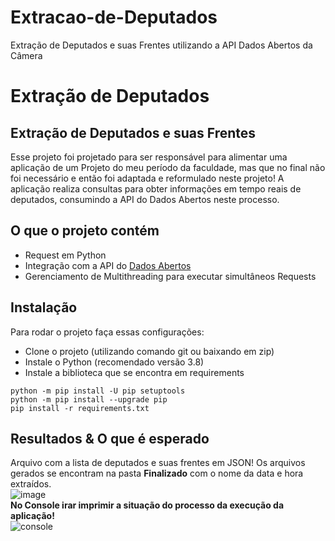 # Extracao-de-Deputados
Extração de Deputados e suas Frentes utilizando a API Dados Abertos da Câmera
# Extração de Deputados

## Extração de Deputados e suas Frentes

Esse projeto foi projetado para ser responsável para alimentar uma aplicação de um Projeto do meu período da faculdade, mas que no final não foi necessário e então foi adaptada e reformulado neste projeto! A aplicação realiza consultas para obter informações em tempo reais de deputados, consumindo a API do Dados Abertos neste processo.

## O que o projeto contém
- Request em Python
- Integração com a API do [Dados Abertos](https://dadosabertos.camara.leg.br)
- Gerenciamento de Multithreading para executar simultâneos Requests

## Instalação
Para rodar o projeto faça essas configurações:
- Clone o projeto (utilizando comando git ou baixando em zip)
- Instale o Python (recomendado versão 3.8)
- Instale a biblioteca que se encontra em requirements
```
python -m pip install -U pip setuptools
python -m pip install --upgrade pip
pip install -r requirements.txt
```

## Resultados & O que é esperado
Arquivo com a lista de deputados e suas frentes em JSON! Os arquivos gerados se encontram na pasta **Finalizado** com o nome da data e hora extraídos.<br>
![image](https://user-images.githubusercontent.com/19514153/164598810-a5367900-4edf-413b-9aa8-a085b50ff709.png)
<br>
**No Console irar imprimir a situação do processo da execução da aplicação!**
<br>![console](https://user-images.githubusercontent.com/19514153/164596217-048c12bd-8612-4ee1-b0e4-632f71992f84.png)
